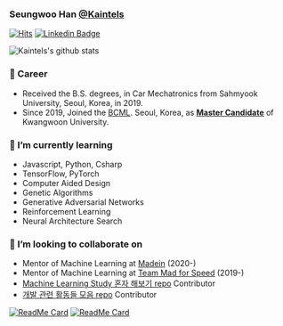 ### Seungwoo Han [@Kaintels](https://blog.naver.com/engineeringxyz)

[![Hits](https://hits.seeyoufarm.com/api/count/incr/badge.svg?url=https%3A%2F%2Fgithub.com%2FKaintels)](https://hits.seeyoufarm.com)
[![Linkedin Badge](https://img.shields.io/badge/-LinkedIn-blue?style=flat-square&logo=Linkedin&logoColor=white&link=https://www.linkedin.com/in/swhan/)](https://www.linkedin.com/in/swhan/)

![Kaintels's github stats](https://github-readme-stats.vercel.app/api?username=Kaintels&show_icons=true&hide_border=true&&count_private=true)

### 🔭 Career
- Received the B.S. degrees, in Car Mechatronics from Sahmyook University, Seoul, Korea, in 2019.
- Since 2019, Joined the [BCML](http://bcml.kw.ac.kr/). Seoul, Korea, as [**Master Candidate**](https://scholar.google.com/citations?user=NWbfyKYAAAAJ&hl=ko) of Kwangwoon University.

### 🌱 I’m currently learning
- Javascript, Python, Csharp
- TensorFlow, PyTorch
- Computer Aided Design
- Genetic Algorithms
- Generative Adversarial Networks
- Reinforcement Learning
- Neural Architecture Search

### 👯 I’m looking to collaborate on
- Mentor of Machine Learning at [Madein](https://made-in.co.kr/) (2020-)
- Mentor of Machine Learning at [Team Mad for Speed](https://www.facebook.com/teammfs) (2019-)
- [Machine Learning Study 혼자 해보기 repo](https://github.com/teddylee777/machine-learning) Contributor
- [개발 관련 활동들 모음 repo](https://github.com/FKgk/awesome-activity) Contributor

[![ReadMe Card](https://github-readme-stats.vercel.app/api/pin/?username=kaintels&repo=heartbeat-detection-snippet)](https://github.com/Kaintels/heartbeat-detection-snippet)
[![ReadMe Card](https://github-readme-stats.vercel.app/api/pin/?username=kaintels&repo=bp-prediction-snippet)](https://github.com/Kaintels/bp-prediction-snippet)

